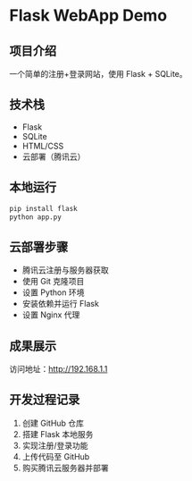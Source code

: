 # Flask WebApp Demo

## 项目介绍
一个简单的注册+登录网站，使用 Flask + SQLite。

## 技术栈
- Flask
- SQLite
- HTML/CSS
- 云部署（腾讯云）

## 本地运行
```bash
pip install flask
python app.py
```

## 云部署步骤
- 腾讯云注册与服务器获取
- 使用 Git 克隆项目
- 设置 Python 环境
- 安装依赖并运行 Flask
- 设置 Nginx 代理

## 成果展示
访问地址：http://192.168.1.1

## 开发过程记录
1. 创建 GitHub 仓库
2. 搭建 Flask 本地服务
3. 实现注册/登录功能
4. 上传代码至 GitHub
5. 购买腾讯云服务器并部署
